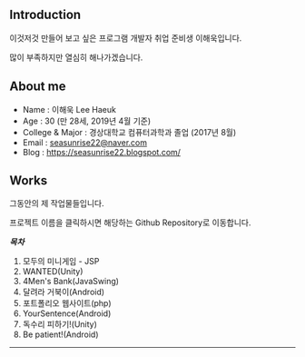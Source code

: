 ## Introduction
이것저것 만들어 보고 싶은 프로그램 개발자 취업 준비생 이해욱입니다.

많이 부족하지만 열심히 해나가겠습니다.

## About me
- Name : 이해욱 Lee Haeuk
- Age : 30 (만 28세, 2019년 4월 기준)
- College & Major : 경상대학교 컴퓨터과학과 졸업 (2017년 8월) 
- Email : seasunrise22@naver.com
- Blog : https://seasunrise22.blogspot.com/

## Works
그동안의 제 작업물들입니다.

프로젝트 이름을 클릭하시면 해당하는 Github Repository로 이동합니다.  

***목차***
1. 모두의 미니게임 - JSP
2. WANTED(Unity)
3. 4Men's Bank(JavaSwing)
4. 달려라 거북이(Android)
5. 포트폴리오 웹사이트(php)
6. YourSentence(Android)
7. 독수리 피하기!(Unity)
8. Be patient!(Android)
---
